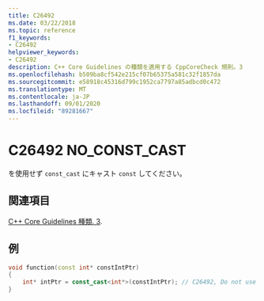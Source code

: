 ```yaml
---
title: C26492
ms.date: 03/22/2018
ms.topic: reference
f1_keywords:
- C26492
helpviewer_keywords:
- C26492
description: C++ Core Guidelines の種類を適用する CppCoreCheck 規則。3
ms.openlocfilehash: b509ba8cf542e215cf07b65375a581c32f1857da
ms.sourcegitcommit: e58918c45316d799c1952ca7797a85adbcd0c472
ms.translationtype: MT
ms.contentlocale: ja-JP
ms.lasthandoff: 09/01/2020
ms.locfileid: "89281667"
---
```

# <a name="c26492-no_const_cast"></a>C26492 NO_CONST_CAST

を使用せず `const_cast` にキャスト `const` してください。 

## <a name="see-also"></a>関連項目
[C++ Core Guidelines 種類. 3](https://github.com/isocpp/CppCoreGuidelines/blob/master/CppCoreGuidelines.md#SS-type).

## <a name="example"></a>例

```cpp
void function(const int* constIntPtr)
{
    int* intPtr = const_cast<int*>(constIntPtr); // C26492, Do not use const_cast to cast away const
}
```
